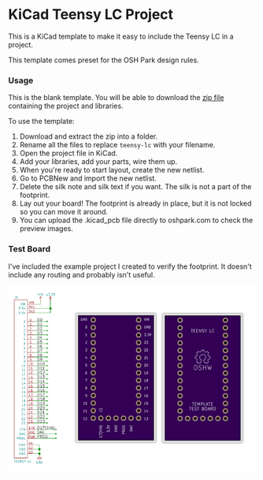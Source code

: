 # KiCad Teensy LC Project

This is a KiCad template to make it easy to include the Teensy LC in a project. 

This template comes preset for the OSH Park design rules.

### Usage

This is the blank template. You will be able to download the <a href="https://github.com/wickerbox/wickerlib/blob/master/templates/teensy-lc/teensy-lc-template.zip?raw=true">zip file</a> containing the project and libraries.

To use the template:

1. Download and extract the zip into a folder.
1. Rename all the files to replace `teensy-lc` with your filename. 
1. Open the project file in KiCad.
1. Add your libraries, add your parts, wire them up.
1. When you're ready to start layout, create the new netlist. 
1. Go to PCBNew and import the new netlist. 
1. Delete the silk note and silk text if you want. The silk is not a part of the footprint. 
1. Lay out your board! The footprint is already in place, but it is not locked so you can move it around. 
1. You can upload the .kicad_pcb file directly to oshpark.com to check the preview images.

### Test Board

I've included the example project I created to verify the footprint. It doesn't include any routing and probably isn't useful. 

<img src="oshpreview.png">


